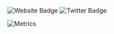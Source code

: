 ![Website Badge](https://img.shields.io/badge/-Howe's%20Blog-0418?style=flat&logo=Google-Chrome&logoColor=f2f2f2&color=grey&link=https://blog.0xhowe.top)
![Twitter Badge](https://img.shields.io/badge/-cryptoHowe.eth-0418?style=flat&logo=twitter&logoColor=white&labelColor=1ca0f1&color=1ca0f1&link=https://twitter.com/weihaoming)

<!--START_SECTION:waka-->

<!--
![Code Time](http://img.shields.io/badge/Code%20Time-698%20hrs%2035%20mins-blue)

![Profile Views](http://img.shields.io/badge/Profile%20Views-4-blue)

![Lines of code](https://img.shields.io/badge/From%20Hello%20World%20I%27ve%20Written-933%20Thousand%20lines%20of%20code-blue)
-->

<!--END_SECTION:waka-->

![Metrics](https://metrics.lecoq.io/DestinyWei?template=classic&isocalendar=1&languages=1&habits=1&base=header%2C%20activity%2C%20community%2C%20repositories%2C%20metadata&base.indepth=false&base.hireable=false&base.skip=false&isocalendar=false&isocalendar.duration=full-year&languages=false&languages.limit=8&languages.threshold=0%25&languages.other=false&languages.colors=github&languages.sections=most-used&languages.indepth=false&languages.analysis.timeout=15&languages.analysis.timeout.repositories=7.5&languages.categories=markup%2C%20programming&languages.recent.categories=markup%2C%20programming&languages.recent.load=300&languages.recent.days=14&habits=false&habits.from=200&habits.days=14&habits.facts=true&habits.charts=false&habits.charts.type=classic&habits.trim=false&habits.languages.limit=8&habits.languages.threshold=0%25&config.timezone=Asia%2FHong_Kong)
